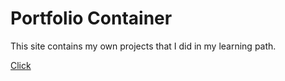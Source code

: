 # Portfolio Container

This site contains my own projects that I did in my learning path.

[Click](https://corozb.github.io/cristianorozco.co/)
